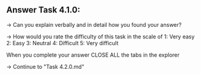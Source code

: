 Answer Task 4.1.0:
------------------

-> Can you explain verbally and in detail how you found your answer?

-> How would you rate the difficulty of this task in the scale of 
	1: Very easy
	2: Easy
	3: Neutral
	4: Difficult
	5: Very difficult 

When you complete your answer CLOSE ALL the tabs in the explorer 

-> Continue to "Task 4.2.0.md"
